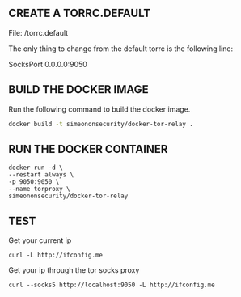 ## CREATE A TORRC.DEFAULT
File: /torrc.default

The only thing to change from the default torrc is the following line:

SocksPort 0.0.0.0:9050

## BUILD THE DOCKER IMAGE
Run the following command to build the docker image.

```bash
docker build -t simeononsecurity/docker-tor-relay .
```

 
## RUN THE DOCKER CONTAINER
```docker
docker run -d \
--restart always \
-p 9050:9050 \
--name torproxy \
simeononsecurity/docker-tor-relay
``` 

## TEST
Get your current ip

```curl -L http://ifconfig.me```

Get your ip through the tor socks proxy

```curl --socks5 http://localhost:9050 -L http://ifconfig.me```

 